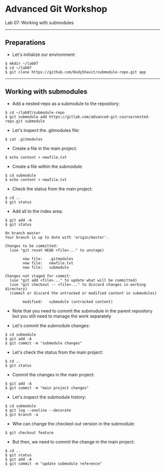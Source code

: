 # Advanced Git Workshop
Lab 07: Working with submodules

---

## Preparations

 - Let's initialize our environment:
 
```
$ mkdir ~/lab07
$ cd ~/lab07
$ git clone https://github.com/DudyShavit/submodule-repo.git app
```

---

## Working with submodules

  - Add a nested-repo as a submodule to the repository:
```
$ cd ~/lab07/submodule-repo
$ git submodule add https://gitlab.com/advanced-git-course/nested-repo.git submodule
```

  - Let's inspect the .gitmodules file:
```
$ cat .gitmodules
```

  - Create a file in the main project:
```
$ echo content > newfile.txt
```

  - Create a file within the submodule:
```
$ cd submodule
$ echo content > newfile.txt
```

  - Check the status from the main project:
```
$ cd ..
$ git status
```

  - Add all to the index area:
```
$ git add -A
$ git status
```
```
On branch master
Your branch is up to date with 'origin/master'.

Changes to be committed:
  (use "git reset HEAD <file>..." to unstage)

        new file:   .gitmodules
        new file:   newfile.txt
        new file:   submodule

Changes not staged for commit:
  (use "git add <file>..." to update what will be committed)
  (use "git checkout -- <file>..." to discard changes in working directory)
  (commit or discard the untracked or modified content in submodules)

        modified:   submodule (untracked content)

```

 - Note that you need to commit the submodule in the parent repository but you still need to manage the work separately

 - Let's commit the submodule changes: 
```
$ cd submodule
$ git add -A
$ git commit -m "submodule changes"
```

 - Let's check the status from the main project: 
```
$ cd ..
$ git status
```

 - Commit the changes in the main project: 
```
$ git add -A
$ git commit -m "main project changes"
```

 - Let's inspect the submodule history: 
```
$ cd submodule
$ git log --oneline --decorate
$ git branch -a
```

 - Whe can change the checked-out version in the submodule: 
```
$ git checkout feature
```

 - But then, we need to commit the change in the main project: 
```
$ cd ..
$ git status
$ git add -A
$ git commit -m "update submodule reference"
```
